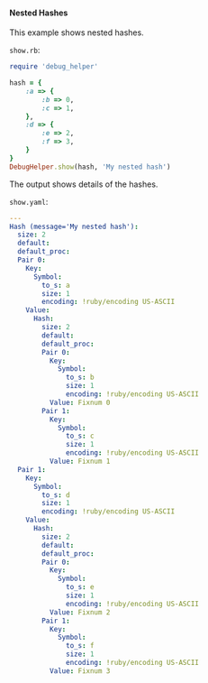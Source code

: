 #### Nested Hashes

This example shows nested hashes.

```show.rb```:
```ruby
require 'debug_helper'

hash = {
    :a => {
        :b => 0,
        :c => 1,
    },
    :d => {
        :e => 2,
        :f => 3,
    }
}
DebugHelper.show(hash, 'My nested hash')
```

The output shows details of the hashes.

```show.yaml```:
```yaml
---
Hash (message='My nested hash'):
  size: 2
  default: 
  default_proc: 
  Pair 0:
    Key:
      Symbol:
        to_s: a
        size: 1
        encoding: !ruby/encoding US-ASCII
    Value:
      Hash:
        size: 2
        default: 
        default_proc: 
        Pair 0:
          Key:
            Symbol:
              to_s: b
              size: 1
              encoding: !ruby/encoding US-ASCII
          Value: Fixnum 0
        Pair 1:
          Key:
            Symbol:
              to_s: c
              size: 1
              encoding: !ruby/encoding US-ASCII
          Value: Fixnum 1
  Pair 1:
    Key:
      Symbol:
        to_s: d
        size: 1
        encoding: !ruby/encoding US-ASCII
    Value:
      Hash:
        size: 2
        default: 
        default_proc: 
        Pair 0:
          Key:
            Symbol:
              to_s: e
              size: 1
              encoding: !ruby/encoding US-ASCII
          Value: Fixnum 2
        Pair 1:
          Key:
            Symbol:
              to_s: f
              size: 1
              encoding: !ruby/encoding US-ASCII
          Value: Fixnum 3
```
